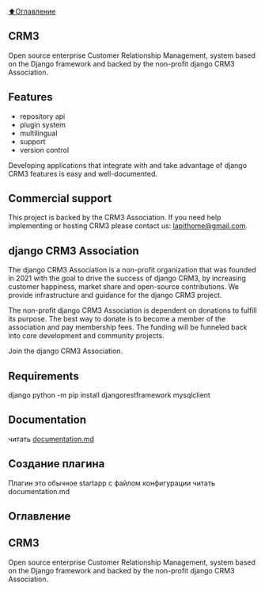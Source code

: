 [:arrow_up:Оглавление](#Оглавление)

CRM3
-

Open source enterprise Customer Relationship Management, system based on the Django framework and backed by the non-profit django CRM3 Association.

Features
-

- repository api
- plugin system
- multilingual
- support
- version control

Developing applications that integrate with and take advantage of django CRM3 features is easy and well-documented.

Commercial support
-
This project is backed by the CRM3 Association. If you need help implementing or hosting CRM3 please contact us: lapithome@gmail.com.

django CRM3 Association
-
The django CRM3 Association is a non-profit organization that was founded in 2021 with the goal to drive the success of django CRM3, by increasing customer happiness, market share and open-source contributions. We provide infrastructure and guidance for the django CRM3 project.

The non-profit django CRM3 Association is dependent on donations to fulfill its purpose. The best way to donate is to become a member of the association and pay membership fees. The funding will be funneled back into core development and community projects.

Join the django CRM3 Association.

Requirements
-
django
python -m pip install djangorestframework
mysqlclient

Documentation
-
читать [documentation.md](documentation.md)


Создание плагина
-

Плагин это обычное startapp с файлом конфигурации
читать documentation.md


## Оглавление
CRM3
-

Open source enterprise Customer Relationship Management, system based on the Django framework and backed by the non-profit django CRM3 Association.


